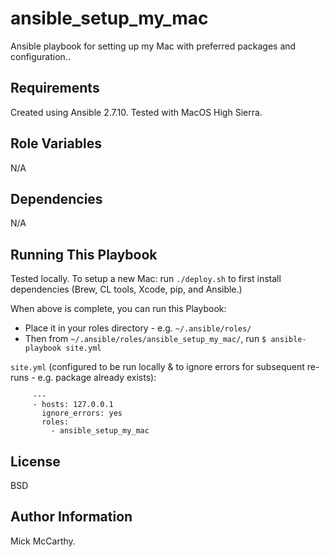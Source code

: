 ansible_setup_my_mac
=========

Ansible playbook for setting up my Mac with preferred packages and configuration..

Requirements
------------

Created using Ansible 2.7.10. Tested with MacOS High Sierra.

Role Variables
--------------

N/A

Dependencies
------------

N/A

Running This Playbook
----------------

Tested locally. To setup a new Mac:
run `./deploy.sh` to first install dependencies (Brew, CL tools, Xcode, pip, and Ansible.)

When above is complete, you can run this Playbook:
- Place it in your roles directory - e.g. `~/.ansible/roles/`
- Then from `~/.ansible/roles/ansible_setup_my_mac/`, run `$ ansible-playbook site.yml`

`site.yml` (configured to be run locally & to ignore errors for subsequent re-runs - e.g. package already exists):
```
     ---
     - hosts: 127.0.0.1
       ignore_errors: yes
       roles:
         - ansible_setup_my_mac
```
License
-------

BSD

Author Information
------------------

Mick McCarthy.
